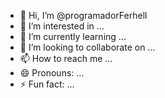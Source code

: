 - 👋 Hi, I’m @programadorFerhell
- 👀 I’m interested in ...
- 🌱 I’m currently learning ...
- 💞️ I’m looking to collaborate on ...
- 📫 How to reach me ...
- 😄 Pronouns: ...
- ⚡ Fun fact: ...

<!---
programadorFerhell/programadorFerhell is a ✨ special ✨ repository because its `README.md` (this file) appears on your GitHub profile.
You can click the Preview link to take a look at your changes.
--->
